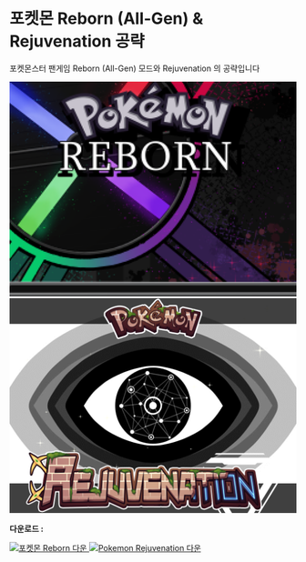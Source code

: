 # 포켓몬 Reborn (All-Gen) & Rejuvenation 공략

포켓몬스터 팬게임 Reborn (All-Gen) 모드와 Rejuvenation 의 공략입니다

<a href="https://pdlunar.github.io/reborn(all-gen).html">
<img alt="리본 공략" src="/img/reborn title.png"/>
</a>

<a href="https://pdlunar.github.io/rejuvenation.html">
<img alt="리쥬버네이션 공략" src="/img/rejuvenation title.png"/>
</a>

<b>다운로드 :</b>

<a href="https://www.rebornevo.com/pr/index.html/">
<img alt="포켓몬 Reborn 다운" src="https://www.rebornevo.com/images/pr/gamelogo.png" width="210" height="120"/>
</a>


<a href="https://www.rebornevo.com/rejuvenation/">
<img alt="Pokemon Rejuvenation 다운" src="https://i.imgur.com/zFBEu9o.png" width="350" height="100"/>
</a>
